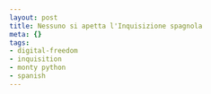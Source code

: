 ```yaml
--- 
layout: post
title: Nessuno si apetta l'Inquisizione spagnola
meta: {}
tags: 
- digital-freedom
- inquisition
- monty python
- spanish
---
```

<object width="535" height="400"><param name="movie" value="http://www.youtube.com/v/uprjmoSMJ-o&rel=1"></param><param name="wmode" value="transparent"></param><embed src="http://www.youtube.com/v/uprjmoSMJ-o&rel=1" type="application/x-shockwave-flash" wmode="transparent" width="535" height="400"></embed></object>  
  
 
